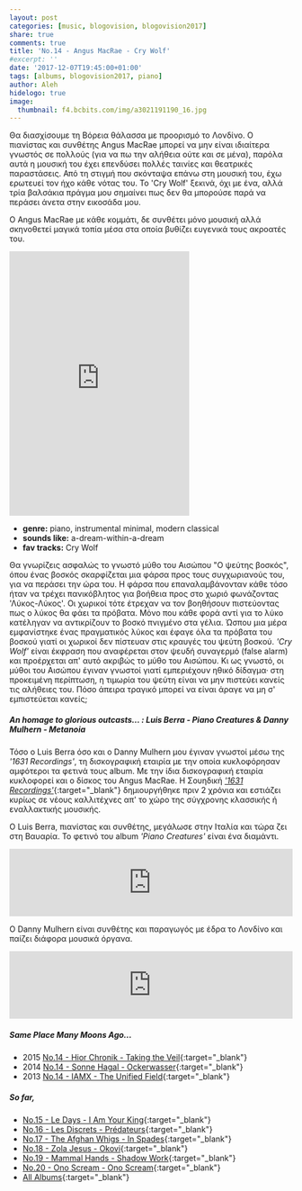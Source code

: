 ```yaml
---
layout: post
categories: [music, blogovision, blogovision2017]
share: true
comments: true
title: 'No.14 - Angus MacRae - Cry Wolf'
#excerpt: ''
date: '2017-12-07T19:45:00+01:00'
tags: [albums, blogovision2017, piano]
author: Aleh
hidelogo: true
image:
  thumbnail: f4.bcbits.com/img/a3021191190_16.jpg
---
```

Θα διασχίσουμε τη Βόρεια θάλασσα με προορισμό το Λονδίνο. Ο πιανίστας και συνθέτης Angus MacRae μπορεί να μην είναι ιδιαίτερα γνωστός σε πολλούς (για να πω την αλήθεια ούτε και σε μένα), παρόλα αυτά η μουσική του έχει επενδύσει πολλές ταινίες και θεατρικές παραστάσεις. Από τη στιγμή που σκόνταψα επάνω στη μουσική του, έχω ερωτευεί τον ήχο κάθε νότας του. Το 'Cry Wolf' ξεκινά, όχι με ένα, αλλά τρία βαλσάκια πράγμα μου σημαίνει πως δεν θα μπορούσε παρά να περάσει άνετα στην εικοσάδα μου. 

Ο Angus MacRae με κάθε κομμάτι, δε συνθέτει μόνο μουσική αλλά σκηνοθετεί μαγικά τοπία μέσα στα οποία βυθίζει ευγενικά τους ακροατές του.

<iframe class="invisible center" style="border: 0; width: 320px; height: 470px;" src="https://bandcamp.com/EmbeddedPlayer/album=2452058942/size=large/bgcol=ffffff/linkcol=0687f5/tracklist=false/track=1192108970/transparent=true/" seamless><a href="http://1631recordings.bandcamp.com/album/cry-wolf">Cry Wolf by Angus MacRae</a></iframe>

* **genre:** piano, instrumental minimal, modern classical
* **sounds like:** a-dream-within-a-dream
* **fav tracks:** Cry Wolf

 Θα γνωρίζεις ασφαλώς το γνωστό μύθο του Αισώπου "Ο ψεύτης βοσκός", όπου ένας βοσκός σκαρφίζεται μια φάρσα προς τους συγχωριανούς του, για να περάσει την ώρα του. Η φάρσα που επαναλαμβάνονταν κάθε τόσο ήταν να τρέχει πανικόβλητος για βοήθεια προς στο χωριό φωνάζοντας 'Λύκος-Λύκος'. Οι χωρικοί τότε έτρεχαν να τον βοηθήσουν πιστεύοντας πως ο λύκος θα φάει τα πρόβατα. Μόνο που κάθε φορά αντί για το λύκο κατέληγαν να αντικρίζουν το βοσκό πνιγμένο στα γέλια. Ώσπου μια μέρα εμφανίστηκε ένας πραγματικός λύκος και έφαγε όλα τα πρόβατα του βοσκού γιατί οι χωρικοί δεν πίστευαν στις κραυγές του ψεύτη βοσκού. *'Cry Wolf'* είναι έκφραση που αναφέρεται στον ψευδή συναγερμό (false alarm) και προέρχεται απ' αυτό ακριβώς το μύθο του Αισώπου. Κι ως γνωστό, οι μύθοι του Αισώπου έγιναν γνωστοί γιατί εμπεριέχουν ηθικό δίδαγμα· στη προκειμένη περίπτωση, η τιμωρία του ψεύτη είναι να μην πιστεύει κανείς τις αλήθειες του. Πόσο άπειρα τραγικό μπορεί να είναι άραγε να μη σ' εμπιστεύεται κανείς;

<div class="text-divider"></div>

##### <i class="fa fa-hand-o-right"></i> An homage to glorious outcasts... : Luis Berra - Piano Creatures & Danny Mulhern - Metanoia
Τόσο ο Luis Berra όσο και ο Danny Mulhern μου έγιναν γνωστοί μέσω της *'1631 Recordings'*, τη δισκογραφική εταιρία με την οποία κυκλοφόρησαν αμφότεροι τα φετινά τους album. Με την ίδια δισκογραφική εταιρία κυκλοφορεί και ο δίσκος του Angus MacRae. H Σουηδική [*'1631 Recordings'*](http://www.1631recordings.com){:target="_blank"} δημιουργήθηκε πριν 2 χρόνια και εστιάζει κυρίως σε νέους καλλιτέχνες απ' το χώρο της σύγχρονης κλασσικής ή εναλλακτικής μουσικής.

Ο Luis Berra, πιανίστας και συνθέτης, μεγάλωσε στην Ιταλία και τώρα ζει στη Βαυαρία. Το φετινό του album *'Piano Creatures'* είναι ένα διαμάντι.

<iframe class="invisible center" style="border: 0; width: 100%; height: 120px;" src="https://bandcamp.com/EmbeddedPlayer/album=1353276938/size=large/bgcol=ffffff/linkcol=0687f5/tracklist=false/artwork=small/track=3520059202/transparent=true/" seamless><a href="http://1631recordings.bandcamp.com/album/piano-creatures">Piano Creatures by Luis Berra</a></iframe>

O Danny Mulhern είναι συνθέτης και παραγωγός με έδρα το Λονδίνο και παίζει διάφορα μουσικά όργανα. 

<iframe class="invisible center" style="border: 0; width: 100%; height: 120px;" src="https://bandcamp.com/EmbeddedPlayer/album=2095441930/size=large/bgcol=ffffff/linkcol=0687f5/tracklist=false/artwork=small/track=979147822/transparent=true/" seamless><a href="http://1631recordings.bandcamp.com/album/metanoia">Metanoia by Danny Mulhern</a></iframe>


##### <i class="fa fa-hand-o-right"></i> Same Place Many Moons Ago...

* 2015 [No.14 - Hior Chronik - Taking the Veil](/music/blogovision/blogovision2015/blogovision2015-no14/){:target="_blank"}
* 2014 [No.14 - Sonne Hagal - Ockerwasser](/music/blogovision/blogovision2014/blogovision2014-no14/){:target="_blank"}
* 2013 [No.14 - IAMX - The Unified Field](/music/blogovision/blogovision2013/blogovision2013-no14/){:target="_blank"}

##### <i class="fa fa-hand-o-right"></i> So far,

* [No.15 - Le Days - I Am Your King](/music/blogovision/blogovision2017/no15/){:target="_blank"}
* [No.16 - Les Discrets - Prédateurs](/music/blogovision/blogovision2017/no16/){:target="_blank"}
* [No.17 - The Afghan Whigs - In Spades](/music/blogovision/blogovision2017/no17/){:target="_blank"}
* [No.18 - Zola Jesus - Okovi](/music/blogovision/blogovision2017/no18/){:target="_blank"}
* [No.19 - Mammal Hands - Shadow Work](/music/blogovision/blogovision2017/no19/){:target="_blank"}
* [No.20 - Ono Scream - Ono Scream](/music/blogovision/blogovision2017/no20/){:target="_blank"}
* [All Albums](/music/albums/2017/){:target="_blank"}